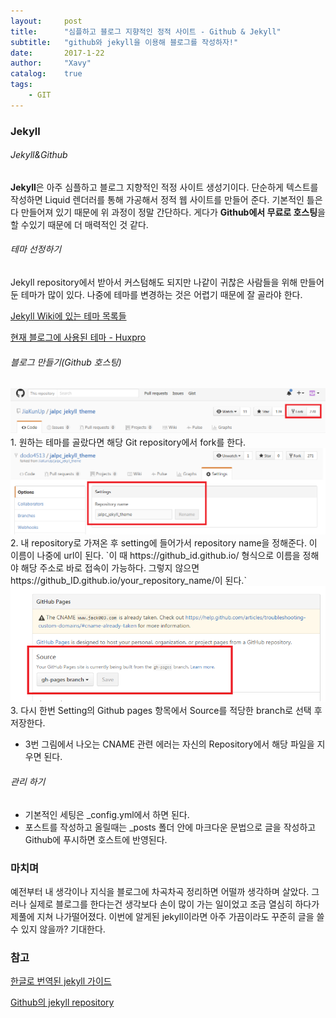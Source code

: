 ```yaml
---
layout:     post
title:      "심플하고 블로그 지향적인 정적 사이트 - Github & Jekyll"
subtitle:   "github와 jekyll을 이용해 블로그를 작성하자!"
date:       2017-1-22
author:     "Xavy"
catalog:    true
tags:
    - GIT
---
```


### Jekyll

###### Jekyll&Github
 **Jekyll**은 아주 심플하고 블로그 지향적인 적정 사이트 생성기이다. 단순하게 텍스트를 작성하면 Liquid 렌더러를 통해 가공해서 정적 웹 사이트를 만들어 준다. 기본적인 틀은 다 만들어져 있기 때문에 위 과정이 정말 간단하다.  게다가 **Github에서 무료로 호스팅**을 할 수있기 때문에 더 매력적인 것 같다.
 
###### 테마 선정하기
 Jekyll repository에서 받아서 커스텀해도 되지만 나같이 귀찮은 사람들을 위해 만들어둔 테마가 많이 있다.
 나중에 테마를 변경하는 것은 어렵기 때문에 잘 골라야 한다.
 
[Jekyll Wiki에 있는 테마 목록들](https://github.com/jekyll/jekyll/wiki/Themes)

[현재 블로그에 사용된 테마 - Huxpro](https://github.com/Huxpro/huxpro.github.io)

###### 블로그 만들기(Github 호스팅)
<img class="shadow" src="/img/my-post/1/jekyll_1.png" alt="jekyll1">
 1. 원하는 테마를 골랐다면 해당 Git repository에서 fork를 한다.
<img class="shadow" src="/img/my-post/1/jekyll_2.png" alt="jekyll2" >
 2. 내 repository로 가져온 후 setting에 들어가서 repository name을 정해준다. 이 이름이 나중에 url이 된다. `이 때 https://github_id.github.io/ 형식으로 이름을 정해야 해당 주소로 바로 접속이 가능하다. 그렇지 않으면 https://github_ID.github.io/your_repository_name/이 된다.`
<img class="shadow" src="/img/my-post/1/jekyll_3.png" alt="jekyll3">
 3. 다시 한번 Setting의 Github pages 항목에서 Source를 적당한 branch로 선택 후 저장한다.

- 3번 그림에서 나오는 CNAME 관련 에러는 자신의 Repository에서 해당 파일을 지우면 된다.

###### 관리 하기

 - 기본적인 세팅은 _config.yml에서 하면 된다.
 - 포스트를 작성하고 올릴때는 _posts 폴더 안에 마크다운 문법으로 글을 작성하고 Github에 푸시하면 호스트에 반영된다.

### 마치며
 예전부터 내 생각이나 지식을 블로그에 차곡차곡 정리하면 어떨까 생각하며 살았다. 그러나 실제로 블로그를 한다는건 생각보다 손이 많이 가는 일이었고 조금 열심히 하다가 제풀에 지쳐 나가떨어졌다. 이번에 알게된 jekyll이라면 아주 가끔이라도 꾸준히 글을 쓸 수 있지 않을까? 기대한다.

<script async src="//pagead2.googlesyndication.com/pagead/js/adsbygoogle.js"></script>
<!-- 본문 내 삽입 광고 -->
<ins class="adsbygoogle"
     style="display:block"
     data-ad-client="ca-pub-6655397595619261"
     data-ad-slot="1271755630"
     data-ad-format="auto"></ins>
<script>
(adsbygoogle = window.adsbygoogle || []).push({});
</script>

### 참고
[한글로 번역된 jekyll 가이드](https://jekyllrb-ko.github.io/)

[Github의 jekyll repository ](https://github.com/jekyll/jekyll)
